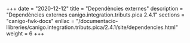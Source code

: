 +++
date        = "2020-12-12"
title       = "Dependències externes"
description = "Dependències externes canigo.integration.tributs.pica 2.4.1"
sections    = "canigo-fwk-docs"
enllac		= "/documentacio-llibreries/canigo.integration.tributs.pica/2.4.1/site/dependencies.html"
weight		= 6
+++
